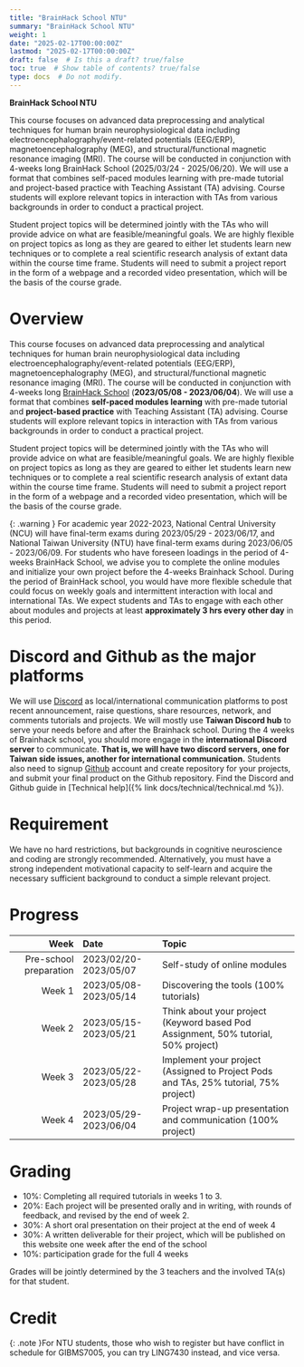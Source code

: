 ```yaml
---
title: "BrainHack School NTU"
summary: "BrainHack School NTU"
weight: 1
date: "2025-02-17T00:00:00Z"
lastmod: "2025-02-17T00:00:00Z"
draft: false  # Is this a draft? true/false
toc: true  # Show table of contents? true/false
type: docs  # Do not modify.
---
```


**BrainHack School NTU**

This course focuses on advanced data preprocessing and analytical techniques for human brain neurophysiological data including electroencephalography/event-related potentials (EEG/ERP), magnetoencephalography (MEG), and structural/functional magnetic resonance imaging (MRI). The course will be conducted in conjunction with 4-weeks long BrainHack School (2025/03/24 - 2025/06/20). We will use a format that combines self-paced modules learning with pre-made tutorial and project-based practice with Teaching Assistant (TA) advising. Course students will explore relevant topics in interaction with TAs from various backgrounds in order to conduct a practical project.
 
Student project topics will be determined jointly with the TAs who will provide advice on what are feasible/meaningful goals. We are highly flexible on project topics as long as they are geared to either let students learn new techniques or to complete a real scientific research analysis of extant data within the course time frame. Students will need to submit a project report in the form of a webpage and a recorded video presentation, which will be the basis of the course grade.

# Overview
This course focuses on advanced data preprocessing and analytical techniques for human brain neurophysiological data including electroencephalography/event-related potentials (EEG/ERP), magnetoencephalography (MEG), and structural/functional magnetic resonance imaging (MRI). The course will be conducted in conjunction with 4-weeks long [BrainHack School](https://school.brainhackmtl.org/) (**2023/05/08 - 2023/06/04**). We will use a format that combines **self-paced modules learning** with pre-made tutorial and **project-based practice** with Teaching Assistant (TA) advising. Course students will explore relevant topics in interaction with TAs from various backgrounds in order to conduct a practical project.

Student project topics will be determined jointly with the TAs who will provide advice on what are feasible/meaningful goals. We are highly flexible on project topics as long as they are geared to either let students learn new techniques or to complete a real scientific research analysis of extant data within the course time frame. Students will need to submit a project report in the form of a webpage and a recorded video presentation, which will be the basis of the course grade.

{: .warning }
For academic year 2022-2023, National Central University (NCU) will have final-term exams during 2023/05/29 - 2023/06/17, and National Taiwan University (NTU) have final-term exams during 2023/06/05 - 2023/06/09. For students who have foreseen loadings in the period of 4-weeks BrainHack School, we advise you to complete the online modules and initialize your own project before the 4-weeks Brainhack School. During the period of BrainHack school, you would have more flexible schedule that could focus on weekly goals and intermittent interaction with local and international TAs. We expect students and TAs to engage with each other about modules and projects at least **approximately 3 hrs every other day** in this period.

# Discord and Github as the major platforms
We will use [Discord](https://discord.com/) as local/international communication platforms to post recent announcement, raise questions, share resources, network, and comments tutorials and projects. We will mostly use **Taiwan Discord hub** to serve your needs before and after the Brainhack school. During the 4 weeks of Brainhack school, you should more engage in the **international Discord server** to communicate. **That is, we will have two discord servers, one for Taiwan side issues, another for international communication.** Students also need to signup [Github](https://github.com/) account and create repository for your projects, and submit your final product on the Github repository. Find the Discord and Github guide in [Technical help]({% link docs/technical/technical.md %}).

# Requirement
We have no hard restrictions, but backgrounds in cognitive neuroscience and coding are strongly recommended. Alternatively, you must have a strong independent motivational capacity to self-learn and acquire the necessary sufficient background to conduct a simple relevant project.

# Progress

| Week                    | Date                  | Topic                                                                                |
|------------------------:|:----------------------|:-------------------------------------------------------------------------------------|
| Pre-school preparation  | 2023/02/20-2023/05/07 | Self-study of online modules                                                         |
| Week 1                  | 2023/05/08-2023/05/14 | Discovering the tools (100% tutorials)                                               |
| Week 2                  | 2023/05/15-2023/05/21 | Think about your project (Keyword based Pod Assignment, 50% tutorial, 50% project)   |
| Week 3                  | 2023/05/22-2023/05/28 | Implement your project (Assigned to Project Pods and TAs, 25% tutorial, 75% project) |
| Week 4                  | 2023/05/29-2023/06/04 | Project wrap-up presentation and communication (100% project)                        |

# Grading
- 10%: Completing all required tutorials in weeks 1 to 3.
- 20%: Each project will be presented orally and in writing, with rounds of feedback, and revised by the end of week 2. 
- 30%: A short oral presentation on their project at the end of week 4
- 30%: A written deliverable for their project, which will be published on this website one week after the end of the school
- 10%: participation grade for the full 4 weeks

Grades will be jointly determined by the 3 teachers and the involved TA(s) for that student.

# Credit

{: .note }For NTU students, those who wish to register but have conflict in schedule for GIBMS7005, you can try LING7430 instead, and vice versa.
